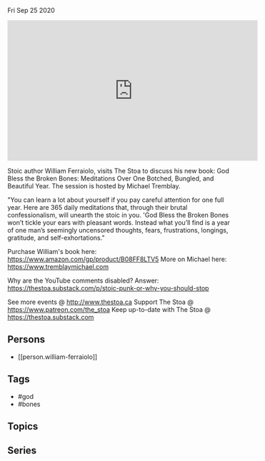 



Fri Sep 25 2020

<iframe width="560" height="315" src="https://www.youtube.com/embed/BVIpSanPSw0" title="God Bless the Broken Bones w/ William Ferraiolo" frameborder="0" allow="accelerometer; autoplay; clipboard-write; encrypted-media; gyroscope; picture-in-picture" allowfullscreen ></iframe>

Stoic author William Ferraiolo, visits The Stoa to discuss his new book: God Bless the Broken Bones: Meditations Over One Botched, Bungled, and Beautiful Year. The session is hosted by Michael Tremblay. 

"You can learn a lot about yourself if you pay careful attention for one full year. Here are 365 daily meditations that, through their brutal confessionalism, will unearth the stoic in you. 'God Bless the Broken Bones won’t tickle your ears with pleasant words. Instead what you’ll find is a year of one man’s seemingly uncensored thoughts, fears, frustrations, longings, gratitude, and self-exhortations."

Purchase William's book here: https://www.amazon.com/gp/product/B08FF8LTV5
More on Michael here: https://www.tremblaymichael.com

Why are the YouTube comments disabled? Answer: https://thestoa.substack.com/p/stoic-punk-or-why-you-should-stop

See more events @ http://www.thestoa.ca
Support The Stoa @ https://www.patreon.com/the_stoa
Keep up-to-date with The Stoa @ https://thestoa.substack.com

## Persons

- [[person.william-ferraiolo]]

## Tags

- #god
- #bones

## Topics



## Series



